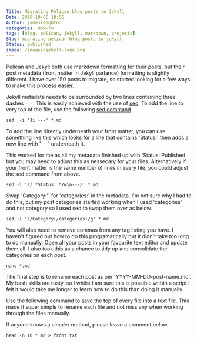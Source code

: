 ```yaml
---
Title: Migrating Pelican blog posts to Jekyll
Date: 2018-10-06 18:06
Author: jamesleighton
categories: How-To
tags: [blog, pelican, jekyll, markdown, projects]
Slug: migrating-pelican-blog-posts-to-jekyll
Status: published
image: /images/jekyll-logo.png
---
```

Pelican and Jekyll both use markdown formatting for their posts, but their post metadata (front matter in Jekyll parlance) formatting is slightly different. I have over 150 posts to migrate, so started looking for a few ways to make this process easier.

Jekyll metadata needs to be surrounded by two lines containing three dashes `---`. This is easily achieved with the use of [sed](https://www.cyberciti.biz/faq/how-to-use-sed-to-find-and-replace-text-in-files-in-linux-unix-shell/). To add the line to very top of the file, use the following [sed command](https://unix.stackexchange.com/a/269758).

```shell
sed  -i '1i ---' *.md
```

To add the line directly underneath your front matter, you can use something like this which looks for a line that contains 'Status:' then adds a new line with '---' underneath it.

This worked for me as all my metadata finished up with 'Status: Published' but you may need to adjust this as nessecary for your files. Alternatively if your front matter is the same number of lines in every file, you could adjust the sed command from above.

```shell
sed -i 's/.*Status:.*/&\n---/' *.md
```

Swap 'Category:'' for 'categories:' in the metadata. I'm not sure why I had to do this, but my post categories started working when I used 'categories' and not category so I used sed to swap them over as below.

```shell
sed -i 's/Category:/categories:/g' *.md
```

You will also need to remove commas from any tag listing you have. I haven't figured out how to do this programatically but it didn't take too long to do manually. Open all your posts in your favourite text editor and update them all. I also took this as a chance to tidy up and consolidate the categories on each post.

```shell
nano *.md
```

The final step is to rename each post as per 'YYYY-MM-DD-post-name.md'. My bash skills are rusty, so I whilst I am sure this is possible within a script I felt it would take me longer to learn how to do this than doing it manually.

Use the following command to save the top of every file into a text file. This made it super simple to rename each file and not miss any when working through the files manually.

If anyone knows a simpler method, please leave a comment below.

```shell
head -n 10 *.md > front.txt
```
